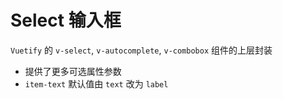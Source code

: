 # Select 输入框

`Vuetify` 的 `v-select`, `v-autocomplete`, `v-combobox` 组件的上层封装

- 提供了更多可选属性参数
- `item-text` 默认值由 `text` 改为 `label`